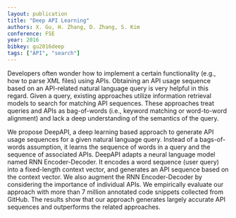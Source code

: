 ```yaml
---
layout: publication
title: "Deep API Learning"
authors: X. Gu, H. Zhang, D. Zhang, S. Kim
conference: FSE
year: 2016
bibkey: gu2016deep
tags: ["API", "search"]
---
```

Developers often wonder how to implement a certain functionality (e.g., how to parse XML files) using APIs. Obtaining an API usage sequence based on an API-related natural language query is very helpful in this regard. Given a query, existing approaches utilize information retrieval models to search for matching API sequences. These approaches treat queries and APIs as bag-of-words (i.e., keyword matching or word-to-word alignment) and lack a deep understanding of the semantics of the query.

We propose DeepAPI, a deep learning based approach to generate API usage sequences for a given natural language query. Instead of a bags-of-words assumption, it learns the
sequence of words in a query and the sequence of associated APIs. DeepAPI adapts a neural language model named RNN Encoder-Decoder. It encodes a word sequence (user query) into a fixed-length context vector, and generates an API sequence based on the context vector. We also augment the RNN Encoder-Decoder by considering the importance of individual APIs. We empirically evaluate our approach with more than 7 million annotated code snippets collected from GitHub. The results show that our approach generates largely accurate API sequences and outperforms the related approaches.

